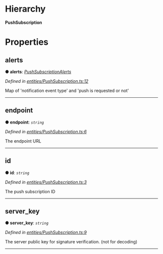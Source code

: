 

# Hierarchy

**PushSubscription**

# Properties

<a id="alerts"></a>

##  alerts

**● alerts**: *[PushSubscriptionAlerts](_entities_pushsubscription_.pushsubscriptionalerts.md)*

*Defined in [entities/PushSubscription.ts:12](https://github.com/lagunehq/core/blob/6d71f33/src/entities/PushSubscription.ts#L12)*

Map of 'notification event type' and 'push is requested or not'

___
<a id="endpoint"></a>

##  endpoint

**● endpoint**: *`string`*

*Defined in [entities/PushSubscription.ts:6](https://github.com/lagunehq/core/blob/6d71f33/src/entities/PushSubscription.ts#L6)*

The endpoint URL

___
<a id="id"></a>

##  id

**● id**: *`string`*

*Defined in [entities/PushSubscription.ts:3](https://github.com/lagunehq/core/blob/6d71f33/src/entities/PushSubscription.ts#L3)*

The push subscription ID

___
<a id="server_key"></a>

##  server_key

**● server_key**: *`string`*

*Defined in [entities/PushSubscription.ts:9](https://github.com/lagunehq/core/blob/6d71f33/src/entities/PushSubscription.ts#L9)*

The server public key for signature verification. (not for decoding)

___


